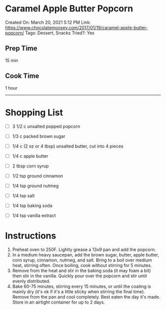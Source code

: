# Caramel Apple Butter Popcorn

Created On: March 20, 2021 5:12 PM
Link: https://www.chocolatemoosey.com/2017/01/19/caramel-apple-butter-popcorn/
Tags: Dessert, Snacks
Tried?: Yes

## Prep Time

15 min

## Cook Time

1 hour

---

# Shopping List

- [ ]  3 1/2 c unsalted popped popcorn
- [ ]  1/3 c packed brown sugar
- [ ]  1/4 c (2 oz or 4 tbsp) unsalted butter, cut into 4 pieces
- [ ]  1/4 c apple butter
- [ ]  2 tbsp corn syrup

- [ ]  1/2 tsp ground cinnamon
- [ ]  1/4 tsp ground nutmeg
- [ ]  1/4 tsp salt
- [ ]  1/4 tsp baking soda
- [ ]  1/4 tsp vanilla extract

# Instructions

1. Preheat oven to 250F. Lightly grease a 13x9 pan and add the popcorn.
2. In a medium heavy saucepan, add the brown sugar, butter, apple butter, corn syrup, cinnamon, nutmeg, and salt. Bring to a boil over medium heat, stirring often. Once boiling, cook without stirring for 5 minutes.
3. Remove from the heat and stir in the baking soda (it may foam a bit) then stir in the vanilla. Quickly pour over the popcorn and stir until evenly distributed.
4. Bake 60-75 minutes, stirring every 15 minutes, or until the coating is mainly dry (it's ok if it's a little sticky when stirring the final time). Remove from the pan and cool completely. Best eaten the day it's made. Store in an airtight container for up to 2 days.